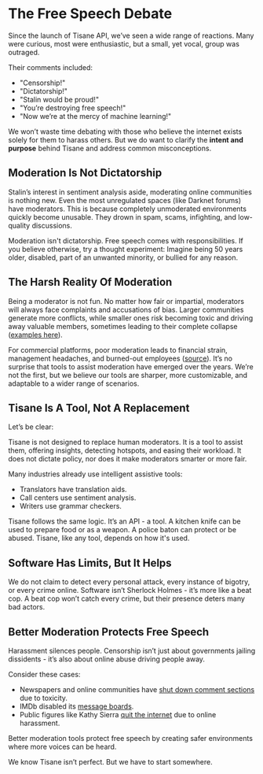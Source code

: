 # The Free Speech Debate

Since the launch of Tisane API, we’ve seen a wide range of reactions. Many were curious, most were enthusiastic, but a small, yet vocal, group was outraged.

Their comments included:

- "Censorship!"
- "Dictatorship!"
- "Stalin would be proud!"
- "You’re destroying free speech!"
- "Now we’re at the mercy of machine learning!"

We won’t waste time debating with those who believe the internet exists solely for them to harass others. But we do want to clarify the **intent and purpose** behind Tisane and address common misconceptions.

## Moderation Is Not Dictatorship

Stalin’s interest in sentiment analysis aside, moderating online communities is nothing new. Even the most unregulated spaces (like Darknet forums) have moderators. This is because completely unmoderated environments quickly become unusable. They drown in spam, scams, infighting, and low-quality discussions.

Moderation isn't dictatorship. Free speech comes with responsibilities. If you believe otherwise, try a thought experiment: Imagine being 50 years older, disabled, part of an unwanted minority, or bullied for any reason.

## The Harsh Reality Of Moderation

Being a moderator is not fun. No matter how fair or impartial, moderators will always face complaints and accusations of bias. Larger communities generate more conflicts, while smaller ones risk becoming toxic and driving away valuable members, sometimes leading to their complete collapse ([examples here](https://www.wired.com/2015/10/brief-history-of-the-demise-of-the-comments-timeline/)).

For commercial platforms, poor moderation leads to financial strain, management headaches, and burned-out employees ([source](https://www.theguardian.com/news/2017/may/25/facebook-moderator-underpaid-overburdened-extreme-content)). It’s no surprise that tools to assist moderation have emerged over the years. We’re not the first, but we believe our tools are sharper, more customizable, and adaptable to a wider range of scenarios.

## Tisane Is A Tool, Not A Replacement

Let’s be clear:

Tisane is not designed to replace human moderators. It is a tool to assist them, offering insights, detecting hotspots, and easing their workload. It does not dictate policy, nor does it make moderators smarter or more fair.

Many industries already use intelligent assistive tools:

- Translators have translation aids.
- Call centers use sentiment analysis.
- Writers use grammar checkers.

Tisane follows the same logic. It’s an API - a tool. A kitchen knife can be used to prepare food or as a weapon. A police baton can protect or be abused. Tisane, like any tool, depends on how it's used.

## Software Has Limits, But It Helps

We do not claim to detect every personal attack, every instance of bigotry, or every crime online. Software isn’t Sherlock Holmes - it’s more like a beat cop. A beat cop won’t catch every crime, but their presence deters many bad actors.

## **Better Moderation Protects Free Speech**

Harassment silences people. Censorship isn’t just about governments jailing dissidents - it’s also about online abuse driving people away.

Consider these cases:

- Newspapers and online communities have [shut down comment sections](https://medium.com/global-editors-network/why-news-websites-are-closing-their-comments-sections-ea31139c469d) due to toxicity.
- IMDb disabled its [message boards](https://www.theguardian.com/film/2017/feb/06/imdb-shuts-down-message-boards).
- Public figures like Kathy Sierra [quit the internet](https://en.wikipedia.org/wiki/Kathy_Sierra) due to online harassment.

Better moderation tools protect free speech by creating safer environments where more voices can be heard.

We know Tisane isn’t perfect. But we have to start somewhere.